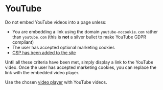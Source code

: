 # YouTube

Do not embed YouTube videos into a page unless:

- You are embedding a link using the domain `youtube-nocookie.com` rather than `youtube.com` (this is **not** a silver bullet to make YouTube GDPR compliant)
- The user has accepted optional marketing cookies
- [CSP has been added to the site](../technology/standards/security.md#csp)

Until all these criteria have been met, simply display a link to the YouTube video. Once the user has accepted marketing cookies, you can replace the link with the embedded video player.

Use the chosen [video player](../technology/frontend/html.md#player) with YouTube videos.
